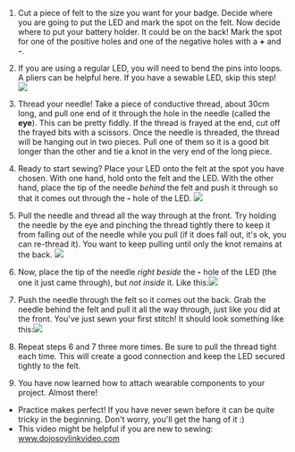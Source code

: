 1. Cut a piece of felt to the size you want for your badge. Decide where you are going to put the LED and mark the spot on the felt. Now decide where to put your battery holder. It could be on the back! Mark the spot for one of the positive holes and one of the negative holes with a **+** and **-**.

2. If you are using a regular LED, you will need to bend the pins into loops. A pliers can be helpful here. If you have a sewable LED, skip this step!
![](/assets/led_pins_loops_80_92_650.png)

3. Thread your needle! Take a piece of conductive thread, about 30cm long, and pull one end of it through the hole in the needle (called the **eye**). This can be pretty fiddly. If the thread is frayed at the end, cut off the frayed bits with a scissors. Once the needle is threaded, the thread will be hanging out in two pieces. Pull one of them so it is a good bit longer than the other and tie a knot in the very end of the long piece.

4. Ready to start sewing? Place your LED onto the felt at the spot you have chosen. With one hand, hold onto the felt and the LED. With the other hand, place the tip of the needle *behind* the felt and push it through so that it comes out through the **-** hole of the LED. 
![](/assets/needle_through_LED_100_179_650.png)

5. Pull the needle and thread all the way through at the front. Try holding the needle by the eye and pinching the thread tightly there to keep it from falling out of the needle while you pull (if it does fall out, it's ok, you can re-thread it). You want to keep pulling until only the knot remains at the back. ![](/assets/pull_thread_through_100_239_650.png)

6. Now, place the tip of the needle *right beside* the **-** hole of the LED (the one it just came through), but *not inside* it. Like this:![](/assets/needle_next_to_LED_100_180_650.png)

7. Push the needle through the felt so it comes out the back. Grab the needle behind the felt and pull it all the way through, just like you did at the front. You've just sewn your first stitch! It should look something like this:![](/assets/first_stitch_80_225_650.png)

8. Repeat steps 6 and 7 three more times. Be sure to pull the thread tight each time. This will create a good connection and keep the LED secured tightly to the felt.

9. You have now learned how to attach wearable components to your project. Almost there!
 * Practice makes perfect! If you have never sewn before it can be quite tricky in the beginning. Don't worry, you'll get the hang of it :) 
 * This video might be helpful if you are new to sewing: www.dojosoylinkvideo.com